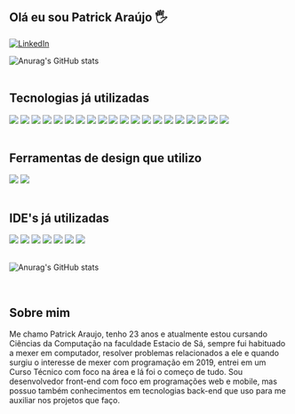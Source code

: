 ## Olá eu sou Patrick Araújo 🖐️

[![LinkedIn](https://img.shields.io/badge/LinkedIn-0077B5?style=for-the-badge&logo=linkedin&logoColor=white)](https://www.linkedin.com/in/patrick-araujo-6a1299194/)


![Anurag's GitHub stats](https://github-readme-stats.vercel.app/api?username=Patrick-costa&show_icons=true&theme=dark)
<br>
<br>
## Tecnologias já utilizadas
<div style='display: inline-block'>
<img src='https://img.shields.io/badge/HTML5-E34F26?style=for-the-badge&logo=html5&logoColor=white'>
<img src='https://img.shields.io/badge/CSS-239120?&style=for-the-badge&logo=css3&logoColor=white'>
<img src='https://img.shields.io/badge/JavaScript-F7DF1E?style=for-the-badge&logo=javascript&logoColor=black'>
<img src='https://img.shields.io/badge/C%2B%2B-00599C?style=for-the-badge&logo=c%2B%2B&logoColor=white'>
<img src='https://img.shields.io/badge/TypeScript-007ACC?style=for-the-badge&logo=typescript&logoColor=white'>
<img src='https://img.shields.io/badge/Java-ED8B00?style=for-the-badge&logo=java&logoColor=white'>
<img src='https://img.shields.io/badge/PHP-777BB4?style=for-the-badge&logo=php&logoColor=white'>
<img src='https://img.shields.io/badge/Flutter-02569B?style=for-the-badge&logo=flutter&logoColor=white'>
<img src='https://img.shields.io/badge/Angular-DD0031?style=for-the-badge&logo=angular&logoColor=whit'>
<img src='https://img.shields.io/badge/Bootstrap-563D7C?style=for-the-badge&logo=bootstrap&logoColor=white'>
<img src='https://img.shields.io/badge/Material--UI-0081CB?style=for-the-badge&logo=material-ui&logoColor=white'>
<img src='https://img.shields.io/badge/jQuery-0769AD?style=for-the-badge&logo=jquery&logoColor=white'>
<img src='https://img.shields.io/badge/Laravel-FF2D20?style=for-the-badge&logo=laravel&logoColor=white'>
<img src='https://img.shields.io/badge/Spring-6DB33F?style=for-the-badge&logo=spring&logoColor=white'>
<img src='https://img.shields.io/badge/MySQL-00000F?style=for-the-badge&logo=mysql&logoColor=white'>
<img src='https://img.shields.io/badge/PostgreSQL-316192?style=for-the-badge&logo=postgresql&logoColor=white'>
<img src='https://img.shields.io/badge/Heroku-430098?style=for-the-badge&logo=heroku&logoColor=white'>
<img src='https://img.shields.io/badge/Heroku-430098?style=for-the-badge&logo=heroku&logoColor=white'>
<img src='https://img.shields.io/badge/Arduino-00979D?style=for-the-badge&logo=Arduino&logoColor=white'>
<img src='https://img.shields.io/badge/Ionic-3880FF?style=for-the-badge&logo=ionic&logoColor=white'>
</div>

<br>
<br>

<h2>Ferramentas de design que utilizo</h2>
<div style='display: inline-block'>
<img src='	https://img.shields.io/badge/Canva-%2300C4CC.svg?&style=for-the-badge&logo=Canva&logoColor=white'>
<img src='https://img.shields.io/badge/Figma-F24E1E?style=for-the-badge&logo=figma&logoColor=white'>
</div>

<br>
<br>

<h2>IDE's já utilizadas</h2>
<div style='display: inline-block'>
<img src='https://img.shields.io/badge/Android_Studio-3DDC84?style=for-the-badge&logo=android-studio&logoColor=white'>
<img src='https://img.shields.io/badge/Arduino_IDE-00979D?style=for-the-badge&logo=arduino&logoColor=white'>
<img src='https://img.shields.io/badge/Atom-66595C?style=for-the-badge&logo=Atom&logoColor=white'>
<img src='https://img.shields.io/badge/Eclipse-2C2255?style=for-the-badge&logo=eclipse&logoColor=white'>
<img src='https://img.shields.io/badge/Notepad++-90E59A.svg?style=for-the-badge&logo=notepad%2B%2B&logoColor=black'>
<img src='https://img.shields.io/badge/sublime_text-%23575757.svg?&style=for-the-badge&logo=sublime-text&logoColor=important'>
<img src='https://img.shields.io/badge/Visual_Studio_Code-0078D4?style=for-the-badge&logo=visual%20studio%20code&logoColor=white'>
</div>

<br>
<br>

![Anurag's GitHub stats](https://github-readme-stats.vercel.app/api/top-langs/?username=Patrick-costa&theme=blue-green)

<br>
<h2>Sobre mim</h2>
Me chamo Patrick Araujo, tenho 23 anos e atualmente estou cursando Ciências da Computação na faculdade Estacio de Sá, sempre fui habituado a mexer em computador, resolver problemas relacionados a ele e quando surgiu o interesse de mexer com programação em 2019, entrei em um Curso Técnico com foco na área e lá foi o começo de tudo. Sou desenvolvedor front-end com foco em programações web e mobile, mas possuo também conhecimentos em tecnologias back-end que uso para me auxiliar nos projetos que faço.
